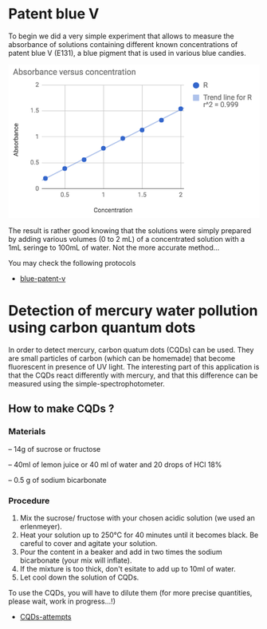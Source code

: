 # Patent blue V

To begin we did a very simple experiment that allows to measure the
absorbance of solutions containing different known concentrations of
patent blue V (E131), a blue pigment that is used in various blue
candies.

<img src='patent-blue-v-regression.png' width='600px' />

The result is rather good knowing that the solutions were simply prepared by
adding various volumes (0 to 2 mL) of a concentrated solution with a 1mL seringe to 100mL of water. Not the more accurate method...

You may check the following protocols

- [blue-patent-v](blue-patent-v)

# Detection of mercury water pollution using carbon quantum dots

In order to detect mercury, carbon quatum dots (CQDs) can be used. They are small particles of carbon (which can be homemade) that become fluorescent in presence of UV light.
The interesting part of this application is that the CQDs react differently with mercury, and that this difference can be measured using the simple-spectrophotometer.

## How to make CQDs ?

### Materials

– 14g of sucrose or fructose

– 40ml of lemon juice or 40 ml of water and 20 drops of HCl 18%

– 0.5 g of sodium bicarbonate

### Procedure 

1. Mix the sucrose/ fructose with your chosen acidic solution (we used an erlenmeyer).
2. Heat your solution up to 250°C for 40 minutes until it becomes black. Be careful to cover and agitate your solution.
3. Pour the content in a beaker and add in two times the sodium bicarbonate (your mix will inflate).
4. If the mixture is too thick, don't esitate to add up to 10ml of water.
5. Let cool down the solution of CQDs.

To use the CQDs, you will have to dilute them (for more precise quantities, please wait, work in progress...!)

- [CQDs-attempts](cqds-attempts)
